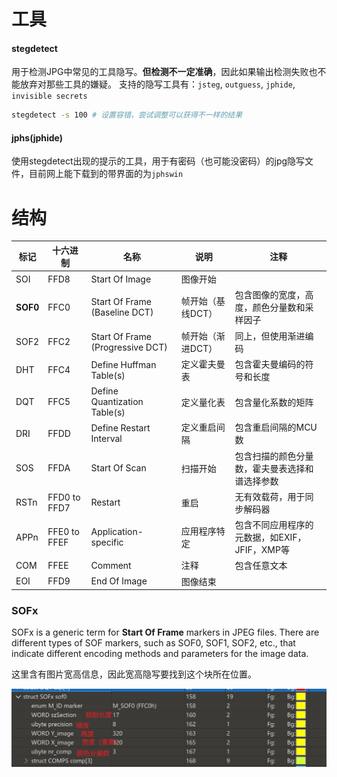 # 工具

#### stegdetect
用于检测JPG中常见的工具隐写。**但检测不一定准确**，因此如果输出检测失败也不能放弃对那些工具的嫌疑。 
支持的隐写工具有：`jsteg`, `outguess`, `jphide`, `invisible secrets`
```sh
stegdetect -s 100 # 设置容错，尝试调整可以获得不一样的结果
```

####  jphs(jphide)
使用stegdetect出现的提示的工具，用于有密码（也可能没密码）的jpg隐写文件，目前网上能下载到的带界面的为`jphswin`

# 结构

|标记|十六进制|名称|说明|注释|
|---|---|---|---|---|
|SOI|FFD8|Start Of Image|图像开始|  |
|**SOF0**|FFC0|Start Of Frame (Baseline DCT)|帧开始（基线DCT）|包含图像的宽度，高度，颜色分量数和采样因子|
|SOF2|FFC2|Start Of Frame (Progressive DCT) |帧开始（渐进DCT）|同上，但使用渐进编码|
|DHT|FFC4|Define Huffman Table(s)|定义霍夫曼表|包含霍夫曼编码的符号和长度|
|DQT|FFC5|Define Quantization Table(s)|定义量化表|包含量化系数的矩阵|
|DRI|FFDD|Define Restart Interval|定义重启间隔|包含重启间隔的MCU数|
|SOS|FFDA|Start Of Scan|扫描开始|包含扫描的颜色分量数，霍夫曼表选择和谱选择参数|
|RSTn|FFD0 to FFD7|Restart|重启 |无有效载荷，用于同步解码器|
|APPn|FFE0 to FFEF|Application-specific|应用程序特定|包含不同应用程序的元数据，如EXIF，JFIF，XMP等|
|COM|FFEE|Comment|注释|包含任意文本|
|EOI|FFD9|End Of Image|图像结束 |  |


### SOFx

SOFx is a generic term for **Start Of Frame** markers in JPEG files. There are different types of SOF markers, such as SOF0, SOF1, SOF2, etc., that indicate different encoding methods and parameters for the image data.

这里含有图片宽高信息，因此宽高隐写要找到这个块所在位置。

![](../../../attachments/Pasted%20image%2020230803213143.png)
